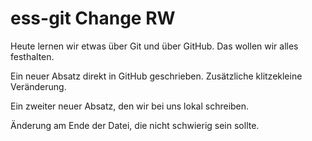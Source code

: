 # ess-git Change RW

Heute lernen wir etwas über Git und über GitHub.
Das wollen wir alles festhalten.

Ein neuer Absatz direkt in GitHub geschrieben. Zusätzliche klitzekleine Veränderung.

Ein zweiter neuer Absatz, den wir bei uns lokal schreiben.

Änderung am Ende der Datei, die nicht schwierig sein sollte.
